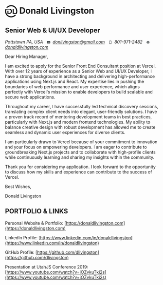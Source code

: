 # <img style="max-width: 40px; vertical-align: middle;" width="40" height="40" src="../icons/DL-logo-black-trans.png" alt="DL Logo" /> Donald Livingston  

## Senior Web & UI/UX Developer
_Pottstown PA, USA <img style="max-width: 12px; vertical-align: middle; margin: 0 0.25rem 0 0.5rem;" width="12" height="12" src="../icons/email.svg" alt="Email: " /> donlivingston@gmail.com <img style="max-width: 12px; vertical-align: middle; margin: 0 0.25rem 0 0.5rem;" width="12" height="12" src="../icons/phone.svg" alt="Phone: " /> 801-971-2482 <img style="max-width: 12px; vertical-align: middle; margin: 0 0.25rem 0 0.5rem;" width="12" height="12" src="../icons/website.svg" alt="Website: " /> [donaldlivingston.com](https://donaldlivingston.com)_  

<div class="cover-letter-content">

Dear Hiring Manager,

I am excited to apply for the Senior Front End Consultant position at Vercel. With over 12 years of experience as a Senior Web and UI/UX Developer, I have a strong background in architecting and delivering high-performance applications using Next.js and React. My expertise lies in pushing the boundaries of web performance and user experience, which aligns perfectly with Vercel's mission to enable developers to build scalable and secure web applications.

Throughout my career, I have successfully led technical discovery sessions, translating complex client needs into elegant, user-friendly solutions. I have a proven track record of mentoring development teams in best practices, particularly with Next.js and modern frontend technologies. My ability to balance creative design with robust development has allowed me to create seamless and dynamic user experiences for diverse clients.

I am particularly drawn to Vercel because of your commitment to innovation and your focus on empowering developers. I am eager to contribute to groundbreaking Next.js projects and to collaborate with high-profile clients while continuously learning and sharing my insights within the community.

Thank you for considering my application. I look forward to the opportunity to discuss how my skills and experience can contribute to the success of Vercel.

Best Wishes,

Donald Livingston

</div>

## PORTFOLIO & LINKS
Personal Website & Portfolio: [https://donaldlivingston.com](https://donaldlivingston.com)  

LinkedIn Profile: [https://www.linkedin.com/in/donaldlivingston](https://www.linkedin.com/in/donaldlivingston)  

GitHub Profile: [https://github.com/dlivingston](https://github.com/dlivingston)  

Presentation at UtahJS Conference 2019: [https://www.youtube.com/watch?v=iOZvkuTki2s](https://www.youtube.com/watch?v=iOZvkuTki2s)  
